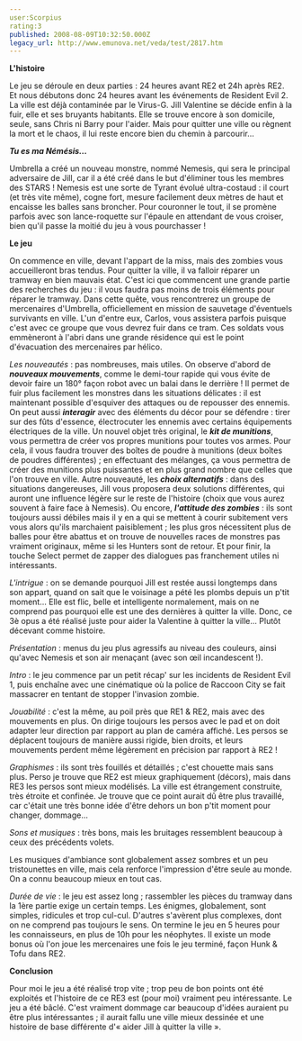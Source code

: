```yaml
---
user:Scorpius
rating:3
published: 2008-08-09T10:32:50.000Z
legacy_url: http://www.emunova.net/veda/test/2817.htm
---
```

**L'histoire**  

  

Le jeu se déroule en deux parties : 24 heures avant RE2 et 24h après RE2\. Et nous débutons donc 24 heures avant les événements de Resident Evil 2\. La ville est déjà contaminée par le Virus-G. Jill Valentine se décide enfin à la fuir, elle et ses bruyants habitants. Elle se trouve encore à son domicile, seule, sans Chris ni Barry pour l'aider. Mais pour quitter une ville ou règnent la mort et le chaos, il lui reste encore bien du chemin à parcourir...  

  

**_Tu es ma Némésis..._**  

  

Umbrella a créé un nouveau monstre, nommé Nemesis, qui sera le principal adversaire de Jill, car il a été créé dans le but d'éliminer tous les membres des STARS ! Nemesis est une sorte de Tyrant évolué ultra-costaud : il court (et très vite même), cogne fort, mesure facilement deux mètres de haut et encaisse les balles sans broncher. Pour couronner le tout, il se promène parfois avec son lance-roquette sur l'épaule en attendant de vous croiser, bien qu'il passe la moitié du jeu à vous pourchasser !  

  

**Le jeu**  

  

On commence en ville, devant l'appart de la miss, mais des zombies vous accueilleront bras tendus. Pour quitter la ville, il va falloir réparer un tramway en bien mauvais état. C'est ici que commencent une grande partie des recherches du jeu : il vous faudra pas moins de trois éléments pour réparer le tramway. Dans cette quête, vous rencontrerez un groupe de mercenaires d'Umbrella, officiellement en mission de sauvetage d'éventuels survivants en ville. L'un d'entre eux, Carlos, vous assistera parfois puisque c'est avec ce groupe que vous devrez fuir dans ce tram. Ces soldats vous emmèneront à l'abri dans une grande résidence qui est le point d'évacuation des mercenaires par hélico.  

  

_Les nouveautés_ : pas nombreuses, mais utiles. On observe d'abord de **_nouveaux mouvements_**, comme le demi-tour rapide qui vous évite de devoir faire un 180° façon robot avec un balai dans le derrière ! Il permet de fuir plus facilement les monstres dans les situations délicates : il est maintenant possible d'esquiver des attaques ou de repousser des ennemis. On peut aussi **_interagir_** avec des éléments du décor pour se défendre : tirer sur des fûts d'essence, électrocuter les ennemis avec certains équipements électriques de la ville. Un nouvel objet très original, le **_kit de munitions_**, vous permettra de créer vos propres munitions pour toutes vos armes. Pour cela, il vous faudra trouver des boîtes de poudre à munitions (deux boîtes de poudres différentes) ; en effectuant des mélanges, ça vous permettra de créer des munitions plus puissantes et en plus grand nombre que celles que l'on trouve en ville. Autre nouveauté, les **_choix alternatifs_** : dans des situations dangereuses, Jill vous proposera deux solutions différentes, qui auront une influence légère sur le reste de l'histoire (choix que vous aurez souvent à faire face à Nemesis). Ou encore, **_l'attitude des zombies_** : ils sont toujours aussi débiles mais il y en a qui se mettent à courir subitement vers vous alors qu'ils marchaient paisiblement ; les plus gros nécessitent plus de balles pour être abattus et on trouve de nouvelles races de monstres pas vraiment originaux, même si les Hunters sont de retour. Et pour finir, la touche Select permet de zapper des dialogues pas franchement utiles ni intéressants.  

  

_L'intrigue_ : on se demande pourquoi Jill est restée aussi longtemps dans son appart, quand on sait que le voisinage a pété les plombs depuis un p'tit moment... Elle est flic, belle et intelligente normalement, mais on ne comprend pas pourquoi elle est une des dernières à quitter la ville. Donc, ce 3è opus a été réalisé juste pour aider la Valentine à quitter la ville... Plutôt décevant comme histoire.  

  

_Présentation_ : menus du jeu plus agressifs au niveau des couleurs, ainsi qu'avec Nemesis et son air menaçant (avec son œil incandescent !).  

  

_Intro_ : le jeu commence par un petit récap' sur les incidents de Resident Evil 1, puis enchaîne avec une cinématique où la police de Raccoon City se fait massacrer en tentant de stopper l'invasion zombie.  

  

_Jouabilité_ : c'est la même, au poil près que RE1 & RE2, mais avec des mouvements en plus. On dirige toujours les persos avec le pad et on doit adapter leur direction par rapport au plan de caméra affiché. Les persos se déplacent toujours de manière aussi rigide, bien droits, et leurs mouvements perdent même légèrement en précision par rapport à RE2 !  

  

_Graphismes_ : ils sont très fouillés et détaillés ; c'est chouette mais sans plus. Perso je trouve que RE2 est mieux graphiquement (décors), mais dans RE3 les persos sont mieux modélisés. La ville est étrangement construite, très étroite et confinée. Je trouve que ce point aurait dû être plus travaillé, car c'était une très bonne idée d'être dehors un bon p'tit moment pour changer, dommage...  

  

_Sons et musiques_ : très bons, mais les bruitages ressemblent beaucoup à ceux des précédents volets.  

Les musiques d'ambiance sont globalement assez sombres et un peu tristounettes en ville, mais cela renforce l'impression d'être seule au monde. On a connu beaucoup mieux en tout cas.  

  

_Durée de vie_ : le jeu est assez long ; rassembler les pièces du tramway dans la 1ère partie exige un certain temps. Les énigmes, globalement, sont simples, ridicules et trop cul-cul. D'autres s'avèrent plus complexes, dont on ne comprend pas toujours le sens. On termine le jeu en 5 heures pour les connaisseurs, en plus de 10h pour les néophytes. Il existe un mode bonus où l'on joue les mercenaires une fois le jeu terminé, façon Hunk & Tofu dans RE2\.  

  

**Conclusion**  

  

Pour moi le jeu a été réalisé trop vite ; trop peu de bon points ont été exploités et l'histoire de ce RE3 est (pour moi) vraiment peu intéressante. Le jeu a été bâclé. C'est vraiment dommage car beaucoup d'idées auraient pu être plus intéressantes ; il aurait fallu une ville mieux dessinée et une histoire de base différente d'« aider Jill à quitter la ville ».